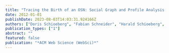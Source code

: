 ```yaml
---
title: "Tracing the Birth of an OSN: Social Graph and Profile Analysis in Google$+$"
date: 2012-01-01
publishDate: 2023-08-03T14:03:31.924166Z
authors: ["Doris Schioeberg", "Fabian Schneider", "Harald Schioeberg", "Stefan Schmid", "Steve Uhlig", "Anja Feldmann"]
publication_types: ["1"]
abstract: ""
featured: false
publication: "*ACM Web Science (WebSci)*"
---
```


